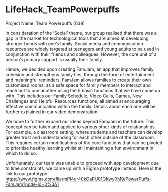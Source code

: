 # LifeHack_TeamPowerpuffs

Project Name: Team Powerpuffs (039)

In consideration of the ‘Social’ theme, our group realised that there was a gap in the market for technological tools that are aimed at developing stronger bonds with one’s family. Social media and communication resources are widely targeted at teenagers and young adults to be used in conjunction with their friends and colleagues. However, the core unit of a person’s primary support is usually their family.

Hence, we decided upon creating FamJam, an app that improves family cohesion and strengthens family ties, through the form of entertainment and meaningful reminders. FamJam allows families to create their own customised rooms, as a safe space for family members to interact and reach out to one another using the 5 basic functions that we have come up with. This includes our Family Schedule, Video Calls, Games, New Challenges and Helpful Resources functions, all aimed at encouraging effective communication within the family. Details about each one will be further explained in our video demonstration. 

We hope to further expand our ideas beyond FamJam in the future. This concept can be taken and applied to various other kinds of relationships. For example, a classroom setting, where students and teachers can develop greater trust and understanding for each other outside of the classroom. This requires certain modifications of the core functions that can be pivoted to prioritise healthy learning whilst still maintaining a fun environment in which to do so. 

Unfortunately, our team was unable to proceed with app development due to time constraints, we came up with a Figma prototype instead. Here is the link to our prototype: https://www.figma.com/file/mPl4ur40kOaPU01QKwy0M9/PowerPuffs-FamJam?node-id=0%3A1 
